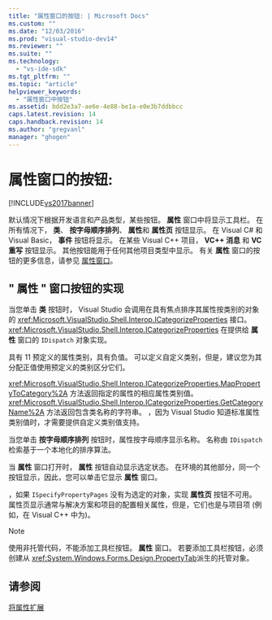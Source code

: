 ```yaml
---
title: "属性窗口的按钮: | Microsoft Docs"
ms.custom: ""
ms.date: "12/03/2016"
ms.prod: "visual-studio-dev14"
ms.reviewer: ""
ms.suite: ""
ms.technology: 
  - "vs-ide-sdk"
ms.tgt_pltfrm: ""
ms.topic: "article"
helpviewer_keywords: 
  - "属性窗口中按钮"
ms.assetid: bdd2e3a7-ae6e-4e88-be1a-e0e3b7ddbbcc
caps.latest.revision: 14
caps.handback.revision: 14
ms.author: "gregvanl"
manager: "ghogen"
---
```

# 属性窗口的按钮:
[!INCLUDE[vs2017banner](../../code-quality/includes/vs2017banner.md)]

默认情况下根据开发语言和产品类型，某些按钮。 **属性** 窗口中将显示工具栏。  在所有情况下， **类**、 **按字母顺序排列**、 **属性**和 **属性页** 按钮显示。  在 Visual C\# 和 Visual Basic， **事件** 按钮将显示。  在某些 Visual C\+\+ 项目， **VC\+\+ 消息** 和 **VC 重写** 按钮显示。  其他按钮能用于任何其他项目类型中显示。  有关 **属性** 窗口的按钮的更多信息，请参见 [属性窗口](../../ide/reference/properties-window.md)。  
  
## " 属性 " 窗口按钮的实现  
 当您单击 **类** 按钮时， Visual Studio 会调用在具有焦点排序其属性按类别的对象的 <xref:Microsoft.VisualStudio.Shell.Interop.ICategorizeProperties> 接口。  <xref:Microsoft.VisualStudio.Shell.Interop.ICategorizeProperties> 在提供给 **属性** 窗口的 `IDispatch` 对象实现。  
  
 具有 11 预定义的属性类别，具有负值。  可以定义自定义类别，但是，建议您为其分配正值使用预定义的类别区分它们。  
  
 <xref:Microsoft.VisualStudio.Shell.Interop.ICategorizeProperties.MapPropertyToCategory%2A> 方法返回指定的属性的相应属性类别值。  <xref:Microsoft.VisualStudio.Shell.Interop.ICategorizeProperties.GetCategoryName%2A> 方法返回包含类名称的字符串。  ，因为 Visual Studio 知道标准属性类别值时，才需要提供自定义类别值支持。  
  
 当您单击 **按字母顺序排列** 按钮时，属性按字母顺序显示名称。  名称由 `IDispatch` 检索基于一个本地化的排序算法。  
  
 当 **属性** 窗口打开时， **属性** 按钮自动显示选定状态。  在环境的其他部分，同一个按钮显示，因此，您可以单击它显示 **属性** 窗口。  
  
 ，如果 `ISpecifyPropertyPages` 没有为选定的对象，实现 **属性页** 按钮不可用。  属性页显示通常与解决方案和项目的配置相关属性，但是，它们也是与项目项 \(例如，在 Visual C\+\+ 中为\)。  
  
> [!NOTE]
>  使用非托管代码，不能添加工具栏按钮。 **属性** 窗口。  若要添加工具栏按钮，必须创建从 <xref:System.Windows.Forms.Design.PropertyTab>派生的托管对象。  
  
## 请参阅  
 [将属性扩展](../../extensibility/internals/extending-properties.md)